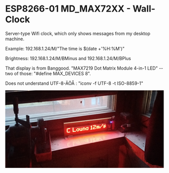 # ESP8266-01 MD_MAX72XX - Wall-Clock
Server-type Wifi clock, which only shows messages from my desktop machine. 

Example: 192.168.1.24/M/"The time is $(date +'%H:%M')"

Brightness: 192.168.1.24/M/BMinus and 192.168.1.24/M/BPlus

That display is from Banggood.  "MAX7219 Dot Matrix Module 4-in-1 LED" -- two of those: "#define MAX_DEVICES 8". 

Does not understand UTF-8-ÄÖÅ : "iconv -f UTF-8 -t ISO-8859-1" 

<IMG src=kuva.png>
